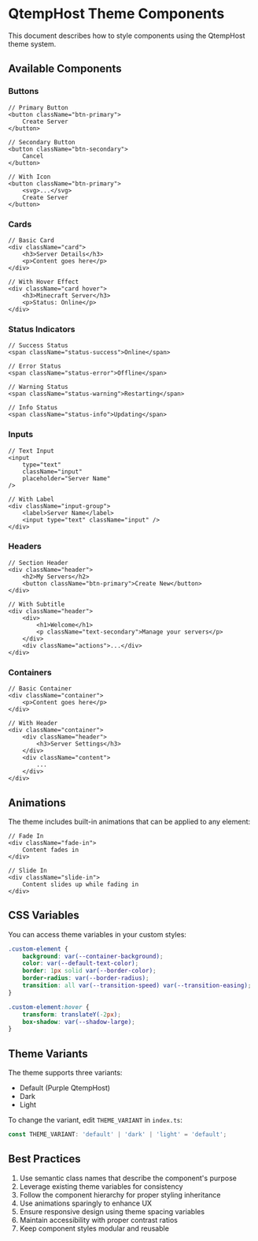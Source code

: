 # QtempHost Theme Components

This document describes how to style components using the QtempHost theme system.

## Available Components

### Buttons

```tsx
// Primary Button
<button className="btn-primary">
    Create Server
</button>

// Secondary Button
<button className="btn-secondary">
    Cancel
</button>

// With Icon
<button className="btn-primary">
    <svg>...</svg>
    Create Server
</button>
```

### Cards

```tsx
// Basic Card
<div className="card">
    <h3>Server Details</h3>
    <p>Content goes here</p>
</div>

// With Hover Effect
<div className="card hover">
    <h3>Minecraft Server</h3>
    <p>Status: Online</p>
</div>
```

### Status Indicators

```tsx
// Success Status
<span className="status-success">Online</span>

// Error Status
<span className="status-error">Offline</span>

// Warning Status
<span className="status-warning">Restarting</span>

// Info Status
<span className="status-info">Updating</span>
```

### Inputs

```tsx
// Text Input
<input 
    type="text"
    className="input"
    placeholder="Server Name"
/>

// With Label
<div className="input-group">
    <label>Server Name</label>
    <input type="text" className="input" />
</div>
```

### Headers

```tsx
// Section Header
<div className="header">
    <h2>My Servers</h2>
    <button className="btn-primary">Create New</button>
</div>

// With Subtitle
<div className="header">
    <div>
        <h1>Welcome</h1>
        <p className="text-secondary">Manage your servers</p>
    </div>
    <div className="actions">...</div>
</div>
```

### Containers

```tsx
// Basic Container
<div className="container">
    <p>Content goes here</p>
</div>

// With Header
<div className="container">
    <div className="header">
        <h3>Server Settings</h3>
    </div>
    <div className="content">
        ...
    </div>
</div>
```

## Animations

The theme includes built-in animations that can be applied to any element:

```tsx
// Fade In
<div className="fade-in">
    Content fades in
</div>

// Slide In
<div className="slide-in">
    Content slides up while fading in
</div>
```

## CSS Variables

You can access theme variables in your custom styles:

```css
.custom-element {
    background: var(--container-background);
    color: var(--default-text-color);
    border: 1px solid var(--border-color);
    border-radius: var(--border-radius);
    transition: all var(--transition-speed) var(--transition-easing);
}

.custom-element:hover {
    transform: translateY(-2px);
    box-shadow: var(--shadow-large);
}
```

## Theme Variants

The theme supports three variants:
- Default (Purple QtempHost)
- Dark
- Light

To change the variant, edit `THEME_VARIANT` in `index.ts`:

```ts
const THEME_VARIANT: 'default' | 'dark' | 'light' = 'default';
```

## Best Practices

1. Use semantic class names that describe the component's purpose
2. Leverage existing theme variables for consistency
3. Follow the component hierarchy for proper styling inheritance
4. Use animations sparingly to enhance UX
5. Ensure responsive design using theme spacing variables
6. Maintain accessibility with proper contrast ratios
7. Keep component styles modular and reusable 